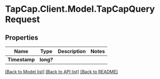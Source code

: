 # TapCap.Client.Model.TapCapQueryRequest
## Properties

Name | Type | Description | Notes
------------ | ------------- | ------------- | -------------
**Timestamp** | **long?** |  | 

[[Back to Model list]](../README.md#documentation-for-models) [[Back to API list]](../README.md#documentation-for-api-endpoints) [[Back to README]](../README.md)

